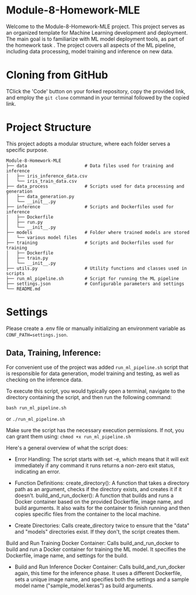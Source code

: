 # Module-8-Homework-MLE

Welcome to the Module-8-Homework-MLE project. This project serves as an organized template for Machine Learning development and deployment. The main goal is to familiarize with ML model deployment tools, as part of the homework task . The project covers all aspects of the ML pipeline, including data processing, model training and inference on new data.


# Cloning from GitHub
TClick the 'Code' button on your forked repository, copy the provided link, and employ the `git clone` command in your terminal followed by the copied link.


# Project Structure

This project adopts a modular structure, where each folder serves a specific purpose.

```
Module-8-Homework-MLE
├── data                      # Data files used for training and inference
│   ├── iris_inference_data.csv
│   └── iris_train_data.csv
├── data_process              # Scripts used for data processing and generation
│   ├── data_generation.py
│   └── __init__.py           
├── inference                 # Scripts and Dockerfiles used for inference
│   ├── Dockerfile
│   ├── run.py
│   └── __init__.py
├── models                    # Folder where trained models are stored
│   └── various model files
├── training                  # Scripts and Dockerfiles used for training
│   ├── Dockerfile
│   ├── train.py
│   └── __init__.py
├── utils.py                  # Utility functions and classes used in scripts
├── run_ml_pipeline.sh        # Script for running the ML pipeline
├── settings.json             # Configurable parameters and settings
└── README.md

```
# Settings

Please create a .env file or manually initializing an environment variable as `CONF_PATH=settings.json`.


## Data, Training,  Inference:
For convenient use of the project was added `run_ml_pipeline.sh` script that is responsible for data generation, model training and testing, as well as checking on the inference data.

To execute this script, you would typically open a terminal, navigate to the directory containing the script, and then run the following command:

`bash run_ml_pipeline.sh`

or
`./run_ml_pipeline.sh` 

Make sure the script has the necessary execution permissions. If not, you can grant them using:
`chmod +x run_ml_pipeline.sh`

Here's a general overview of what the script does:

- Error Handling:
The script starts with set -e, which means that it will exit immediately if any command it runs returns a non-zero exit status, indicating an error.

- Function Definitions:
create_directory(): A function that takes a directory path as an argument, checks if the directory exists, and creates it if it doesn't.
build_and_run_docker(): A function that builds and runs a Docker container based on the provided Dockerfile, image name, and build arguments. It also waits for the container to finish running and then copies specific files from the container to the local machine.

- Create Directories:
Calls create_directory twice to ensure that the "data" and "models" directories exist. If they don't, the script creates them.

Build and Run Training Docker Container:
Calls build_and_run_docker to build and run a Docker container for training the ML model. It specifies the Dockerfile, image name, and settings for the build.

- Build and Run Inference Docker Container:
Calls build_and_run_docker again, this time for the inference phase. It uses a different Dockerfile, sets a unique image name, and specifies both the settings and a sample model name ("sample_model.keras") as build arguments.

